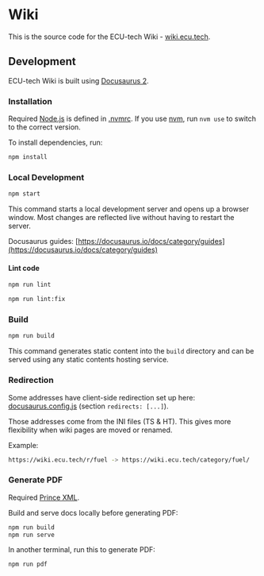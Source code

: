 # Wiki

This is the source code for the ECU-tech Wiki - [wiki.ecu.tech](https://wiki.ecu.tech).

## Development

ECU-tech Wiki is built using [Docusaurus 2](https://docusaurus.io/).

### Installation

Required [Node.js](https://nodejs.dev/) is defined in [.nvmrc](/.nvmrc). If you use [nvm](https://github.com/nvm-sh/nvm), run `nvm use` to switch to the correct version.

To install dependencies, run:

```bash
npm install
```

### Local Development

```bash
npm start
```

This command starts a local development server and opens up a browser window. Most changes are reflected live without having to restart the server.

Docusaurus guides: [https://docusaurus.io/docs/category/guides](https://docusaurus.io/docs/category/guides)

#### Lint code

```bash
npm run lint

npm run lint:fix
```

### Build

```bash
npm run build
```

This command generates static content into the `build` directory and can be served using any static contents hosting service.

### Redirection

Some addresses have client-side redirection set up here: [docusaurus.config.js](/docusaurus.config.js) (section `redirects: [...]`).

Those addresses come from the INI files (TS & HT). This gives more flexibility when wiki pages are moved or renamed.

Example:

```bash
https://wiki.ecu.tech/r/fuel -> https://wiki.ecu.tech/category/fuel/
```

### Generate PDF

Required [Prince XML](https://www.princexml.com/).

Build and serve docs locally before generating PDF:

```bash
npm run build
npm run serve
```

In another terminal, run this to generate PDF:

```bash
npm run pdf
```
